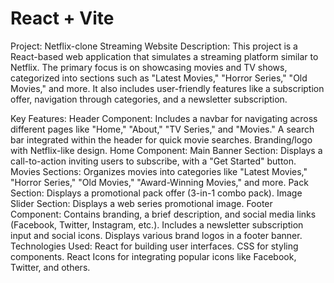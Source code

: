 # React + Vite

Project: Netflix-clone Streaming Website
Description:
This project is a React-based web application that simulates a streaming platform similar to Netflix. The primary focus is on showcasing movies and TV shows, categorized into sections such as "Latest Movies," "Horror Series," "Old Movies," and more. It also includes user-friendly features like a subscription offer, navigation through categories, and a newsletter subscription.

Key Features:
Header Component:
Includes a navbar for navigating across different pages like "Home," "About," "TV Series," and "Movies."
A search bar integrated within the header for quick movie searches.
Branding/logo with Netflix-like design.
Home Component:
Main Banner Section: Displays a call-to-action inviting users to subscribe, with a "Get Started" button.
Movies Sections: Organizes movies into categories like "Latest Movies," "Horror Series," "Old Movies," "Award-Winning Movies," and more.
Pack Section: Displays a promotional pack offer (3-in-1 combo pack).
Image Slider Section: Displays a web series promotional image.
Footer Component:
Contains branding, a brief description, and social media links (Facebook, Twitter, Instagram, etc.).
Includes a newsletter subscription input and social icons.
Displays various brand logos in a footer banner.
Technologies Used:
React for building user interfaces.
CSS for styling components.
React Icons for integrating popular icons like Facebook, Twitter, and others.
